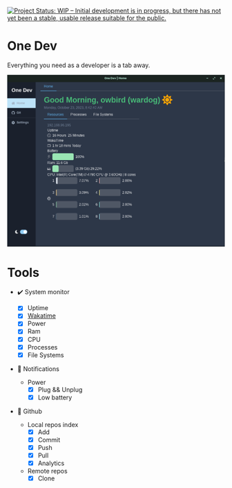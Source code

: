 [![Project Status: WIP – Initial development is in progress, but there has not yet been a stable, usable release suitable for the public.](https://www.repostatus.org/badges/latest/wip.svg)](https://www.repostatus.org/#wip)

# One Dev

Everything you need as a developer is a tab away.

![ss](assets/ss.png)

# Tools

- :heavy_check_mark: System monitor

  - [x] Uptime
  - [x] [Wakatime](https://wakatime.com)
  - [x] Power
  - [x] Ram
  - [x] CPU
  - [x] Processes
  - [x] File Systems

- :bell: Notifications

  - Power
    - [x] Plug && Unplug
    - [x] Low battery

- :construction: Github

  - Local repos index
    - [x] Add
    - [x] Commit
    - [x] Push
    - [x] Pull
    - [x] Analytics
  - Remote repos
    - [x] Clone
